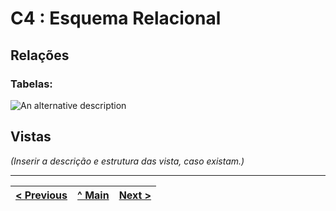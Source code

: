 # C4 : Esquema Relacional  <!-- omit in toc -->


## Relações

### Tabelas: 

![An alternative description](imagens/tabelas.jpeg)

## Vistas

_(Inserir a descrição e estrutura das vista, caso existam.)_

---
| [< Previous](rebd03.md) | [^ Main](https://github.com/TCM21-SIBD03/reportSIBD) | [Next >](rebd05.md) |
| :---------------------- | :------------------------------------------------------: | ------------------: |
